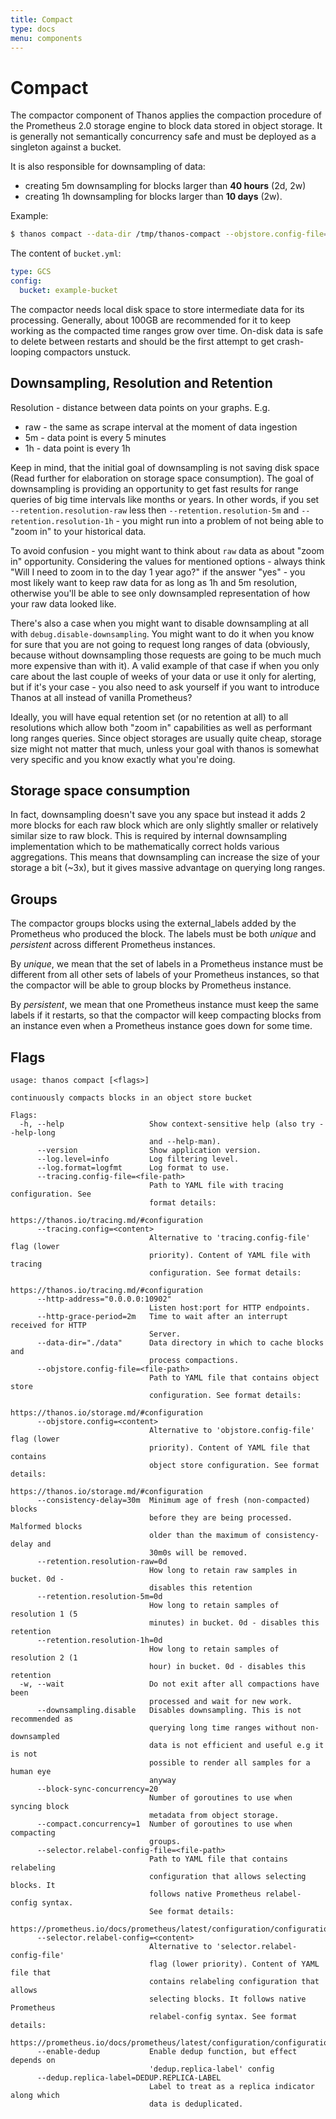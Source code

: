 ```yaml
---
title: Compact
type: docs
menu: components
---
```


# Compact

The compactor component of Thanos applies the compaction procedure of the Prometheus 2.0 storage engine to block data stored in object storage.
It is generally not semantically concurrency safe and must be deployed as a singleton against a bucket.

It is also responsible for downsampling of data: 

* creating 5m downsampling for blocks larger than **40 hours** (2d, 2w)
* creating 1h downsampling for blocks larger than **10 days** (2w).

Example:

```bash
$ thanos compact --data-dir /tmp/thanos-compact --objstore.config-file=bucket.yml
```

The content of `bucket.yml`:

```yaml
type: GCS
config:
  bucket: example-bucket
```

The compactor needs local disk space to store intermediate data for its processing. Generally, about 100GB are recommended for it to keep working as the compacted time ranges grow over time.
On-disk data is safe to delete between restarts and should be the first attempt to get crash-looping compactors unstuck.

## Downsampling, Resolution and Retention

Resolution - distance between data points on your graphs. E.g.

* raw - the same as scrape interval at the moment of data ingestion
* 5m - data point is every 5 minutes
* 1h - data point is every 1h

Keep in mind, that the initial goal of downsampling is not saving disk space (Read further for elaboration on storage space consumption). The goal of downsampling is providing an opportunity to get fast results for range queries of big time intervals like months or years. In other words, if you set `--retention.resolution-raw` less then `--retention.resolution-5m` and `--retention.resolution-1h` - you might run into a problem of not being able to "zoom in" to your historical data.

To avoid confusion - you might want to think about `raw` data as about "zoom in" opportunity. Considering the values for mentioned options - always think "Will I need to zoom in to the day 1 year ago?" if the answer "yes" - you most likely want to keep raw data for as long as 1h and 5m resolution, otherwise you'll be able to see only downsampled representation of how your raw data looked like.

There's also a case when you might want to disable downsampling at all with `debug.disable-downsampling`. You might want to do it when you know for sure that you are not going to request long ranges of data (obviously, because without downsampling those requests are going to be much much more expensive than with it). A valid example of that case if when you only care about the last couple of weeks of your data or use it only for alerting, but if it's your case - you also need to ask yourself if you want to introduce Thanos at all instead of vanilla Prometheus?

Ideally, you will have equal retention set (or no retention at all) to all resolutions which allow both "zoom in" capabilities as well as performant long ranges queries. Since object storages are usually quite cheap, storage size might not matter that much, unless your goal with thanos is somewhat very specific and you know exactly what you're doing.

## Storage space consumption

In fact, downsampling doesn't save you any space but instead it adds 2 more blocks for each raw block which are only slightly smaller or relatively similar size to raw block. This is required by internal downsampling implementation which to be mathematically correct holds various aggregations. This means that downsampling can increase the size of your storage a bit (~3x), but it gives massive advantage on querying long ranges.

## Groups

The compactor groups blocks using the external_labels added by the Prometheus who produced the block.
The labels must be both _unique_ and _persistent_ across different Prometheus instances.

By _unique_, we mean that the set of labels in a Prometheus instance must be different from all other sets of labels of
your Prometheus instances, so that the compactor will be able to group blocks by Prometheus instance.

By _persistent_, we mean that one Prometheus instance must keep the same labels if it restarts, so that the compactor will keep
compacting blocks from an instance even when a Prometheus instance goes down for some time.

## Flags

[embedmd]:# (flags/compact.txt $)
```$
usage: thanos compact [<flags>]

continuously compacts blocks in an object store bucket

Flags:
  -h, --help                   Show context-sensitive help (also try --help-long
                               and --help-man).
      --version                Show application version.
      --log.level=info         Log filtering level.
      --log.format=logfmt      Log format to use.
      --tracing.config-file=<file-path>
                               Path to YAML file with tracing configuration. See
                               format details:
                               https://thanos.io/tracing.md/#configuration
      --tracing.config=<content>
                               Alternative to 'tracing.config-file' flag (lower
                               priority). Content of YAML file with tracing
                               configuration. See format details:
                               https://thanos.io/tracing.md/#configuration
      --http-address="0.0.0.0:10902"
                               Listen host:port for HTTP endpoints.
      --http-grace-period=2m   Time to wait after an interrupt received for HTTP
                               Server.
      --data-dir="./data"      Data directory in which to cache blocks and
                               process compactions.
      --objstore.config-file=<file-path>
                               Path to YAML file that contains object store
                               configuration. See format details:
                               https://thanos.io/storage.md/#configuration
      --objstore.config=<content>
                               Alternative to 'objstore.config-file' flag (lower
                               priority). Content of YAML file that contains
                               object store configuration. See format details:
                               https://thanos.io/storage.md/#configuration
      --consistency-delay=30m  Minimum age of fresh (non-compacted) blocks
                               before they are being processed. Malformed blocks
                               older than the maximum of consistency-delay and
                               30m0s will be removed.
      --retention.resolution-raw=0d
                               How long to retain raw samples in bucket. 0d -
                               disables this retention
      --retention.resolution-5m=0d
                               How long to retain samples of resolution 1 (5
                               minutes) in bucket. 0d - disables this retention
      --retention.resolution-1h=0d
                               How long to retain samples of resolution 2 (1
                               hour) in bucket. 0d - disables this retention
  -w, --wait                   Do not exit after all compactions have been
                               processed and wait for new work.
      --downsampling.disable   Disables downsampling. This is not recommended as
                               querying long time ranges without non-downsampled
                               data is not efficient and useful e.g it is not
                               possible to render all samples for a human eye
                               anyway
      --block-sync-concurrency=20
                               Number of goroutines to use when syncing block
                               metadata from object storage.
      --compact.concurrency=1  Number of goroutines to use when compacting
                               groups.
      --selector.relabel-config-file=<file-path>
                               Path to YAML file that contains relabeling
                               configuration that allows selecting blocks. It
                               follows native Prometheus relabel-config syntax.
                               See format details:
                               https://prometheus.io/docs/prometheus/latest/configuration/configuration/#relabel_config
      --selector.relabel-config=<content>
                               Alternative to 'selector.relabel-config-file'
                               flag (lower priority). Content of YAML file that
                               contains relabeling configuration that allows
                               selecting blocks. It follows native Prometheus
                               relabel-config syntax. See format details:
                               https://prometheus.io/docs/prometheus/latest/configuration/configuration/#relabel_config
      --enable-dedup           Enable dedup function, but effect depends on
                               'dedup.replica-label' config
      --dedup.replica-label=DEDUP.REPLICA-LABEL
                               Label to treat as a replica indicator along which
                               data is deduplicated.
```
